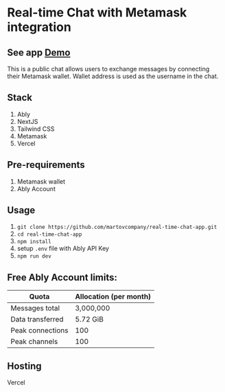 # Real-time Chat with Metamask integration

## See app [Demo](https://real-time-chat-metamask.vercel.app/)

This is a public chat allows users to exchange messages by connecting their Metamask wallet. Wallet address is used as the username in the chat.

## Stack
1. Ably
2. NextJS
3. Tailwind CSS
4. Metamask
5. Vercel

## Pre-requirements

1. Metamask wallet
2. Ably Account

## Usage
1. `git clone https://github.com/martovcompany/real-time-chat-app.git`
2. `cd real-time-chat-app`
2. `npm install`
3. setup `.env` file with Ably API Key
4. `npm run dev`

## Free Ably Account limits:

Quota | Allocation (per month)
--- | --- |
Messages total | 3,000,000
Data transferred | 5.72 GiB
Peak connections | 100
Peak channels | 100

## Hosting
Vercel
